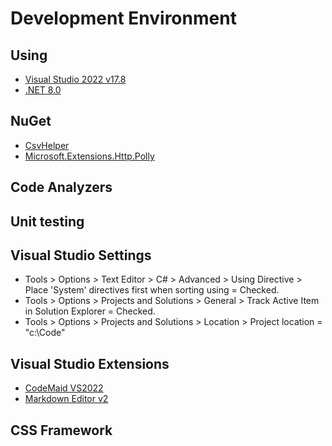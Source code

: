 # Development Environment
 
## Using

- [Visual Studio 2022 v17.8](https://visualstudio.microsoft.com/)
- [.NET 8.0](https://dotnet.microsoft.com/download/dotnet/8.0)

## NuGet

- [CsvHelper](https://joshclose.github.io/CsvHelper)
- [Microsoft.Extensions.Http.Polly](https://www.thepollyproject.org)

## Code Analyzers


## Unit testing


## Visual Studio Settings

- Tools > Options > Text Editor > C# > Advanced > Using Directive > Place 'System' directives first when sorting using = Checked.
- Tools > Options > Projects and Solutions > General > Track Active Item in Solution Explorer = Checked.
- Tools > Options > Projects and Solutions > Location > Project location = "c:\Code"

## Visual Studio Extensions

- [CodeMaid VS2022](https://marketplace.visualstudio.com/items?itemName=SteveCadwallader.CodeMaidVS2022)
- [Markdown Editor v2](https://marketplace.visualstudio.com/items?itemName=MadsKristensen.MarkdownEditor2)

## CSS Framework
